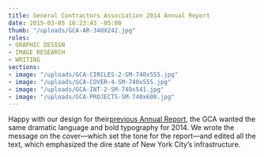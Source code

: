```yaml
---
title: General Contractors Association 2014 Annual Report
date: 2015-03-05 16:23:43 -05:00
thumb: "/uploads/GCA-AR-340X242.jpg"
roles:
- GRAPHIC DESIGN
- IMAGE RESEARCH
- WRITING
sections:
- image: "/uploads/GCA-CIRCLES-2-SM-740x555.jpg"
- image: "/uploads/GCA-COVER-4-SM-740x555.jpg"
- image: "/uploads/GCA-INT-2-SM-740x541.jpg"
- image: "/uploads/GCA-PROJECTS-SM-740x600.jpg"
---
```


Happy with our design for their<a title="General Contrators Association of New York" href="/portfolio/general-contractors-association-of-new-york/">previous Annual Report</a>, the GCA wanted the same dramatic language and bold typography for 2014. We wrote the message on the cover—which set the tone for the report—and edited all the text, which emphasized the dire state of New York City’s infrastructure.
